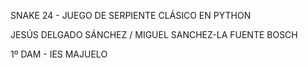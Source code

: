 SNAKE 24 - JUEGO DE SERPIENTE CLÁSICO EN PYTHON

JESÚS DELGADO SÁNCHEZ / MIGUEL SANCHEZ-LA FUENTE BOSCH

1º DAM - IES MAJUELO

